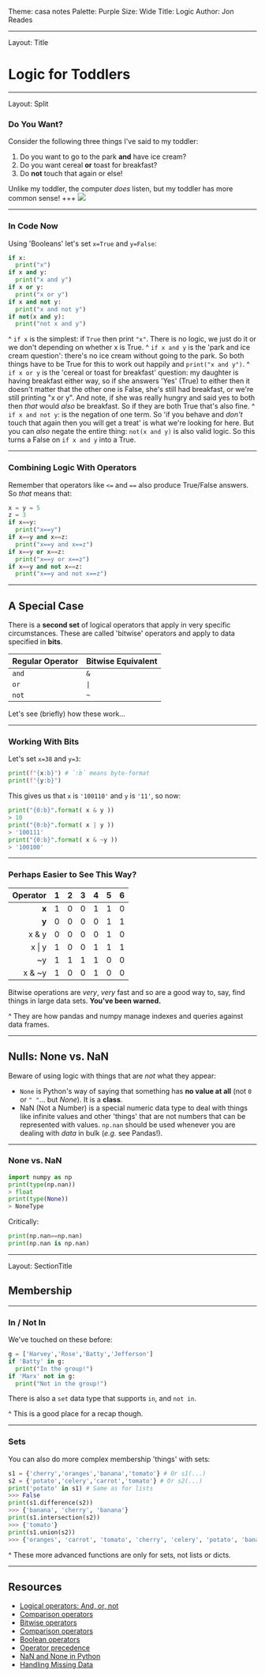 Theme: casa notes
Palette: Purple
Size: Wide
Title: Logic
Author: Jon Reades

---
Layout: Title
# Logic for Toddlers

---
Layout: Split
### Do You Want?

Consider the following three things I've said to my toddler:
1. Do you want to go to the park **and** have ice cream?
2. Do you want cereal **or** toast for breakfast?
3. Do **not** touch that again or else!

Unlike my toddler, the computer *does* listen, but my toddler has more common sense!
+++
![](img/Toddler.png)

---
### In Code Now

Using 'Booleans' let's set `x=True` and `y=False`:
```python
if x:
  print("x")
if x and y:
  print("x and y")
if x or y:
  print("x or y")
if x and not y:
  print("x and not y")
if not(x and y):
  print("not x and y")
```

^ `if x` is the simplest: if `True` then print `"x"`. There is no logic, we just do it or we don't depending on whether x is True.
^ `if x and y` is the 'park and ice cream question': there's no ice cream without going to the park. So both things have to be True for this to work out happily and `print("x and y")`.
^ `if x or y` is the 'cereal or toast for breakfast' question: my daughter is having breakfast either way, so if she answers 'Yes' (True) to either then it doesn't matter that the other one is False, she's still had breakfast, or we're still printing "x or y". And note, if she was really hungry and said yes to both then _that_ would _also_ be breakfast. So if they are both True that's also fine.
^ `if x and not y`: is the negation of one term. So 'if you behave and *don't* touch that again then you will get a treat' is what we're looking for here. But you can *also* negate the entire thing: `not(x and y)` is also valid logic. So this turns a False on `if x and y` into a True.

---
### Combining Logic With Operators

Remember that operators like `<=` and `==` also produce True/False answers. So *that* means that:
```python
x = y = 5
z = 3
if x==y:
  print("x==y")
if x==y and x==z:
  print("x==y and x==z")
if x==y or x==z:
  print("x==y or x==z")
if x==y and not x==z:
  print("x==y and not x==z")
```

---
## A Special Case

There is a **second set** of logical operators that apply in very specific circumstances. These are called 'bitwise' operators and apply to data specified in **bits**.

| Regular Operator | Bitwise Equivalent |
| :--------------- | :----------------- |
| `and` | `&` |
| `or`  | `\|` |
| `not` | `~` |

Let's see (briefly) how these work...

---
### Working With Bits
Let's set `x=38` and `y=3`:
```python
print(f"{x:b}") # `:b` means byte-format
print(f"{y:b}")
```
This gives us that `x` is `'100110'` and `y` is `'11'`, so now:
```python
print("{0:b}".format( x & y ))
> 10
print("{0:b}".format( x | y ))
> '100111'
print("{0:b}".format( x & ~y ))
> '100100'
```

---
### Perhaps Easier to See This Way?

| Operator | 1 | 2 | 3 | 4 | 5 | 6 |
| --: | :-: | :-: | :-: | :-: | :-: | :-: |
| **x** | 1 | 0 | 0 | 1 | 1 | 0 |
| **y** | 0 | 0 | 0 | 0 | 1 | 1 |
| x & y | 0 | 0 | 0 | 0 | 1 | 0 |
| x \| y | 1 | 0 | 0 | 1 | 1 | 1 |
| ~y | 1 | 1 | 1 | 1 | 0 | 0 |
| x & ~y | 1 | 0 | 0 | 1 | 0 | 0 |

Bitwise operations are *very*, *very* fast and so are a good way to, say, find things in large data sets. **You've been warned.**

^ They are how pandas and numpy manage indexes and queries against data frames.

---
## Nulls: None vs. NaN

Beware of using logic with things that are _not_ what they appear: 

- `None` is Python's way of saying that something has **no value at all** (not `0` or `" "`... but _None_). It is a **class**.
- NaN (Not a Number) is a special numeric data type to deal with things like infinite values and other 'things' that are not numbers that can be represented with values. `np.nan` should be used whenever you are dealing with _data_ in bulk (_e.g._ see Pandas!).

---
### None vs. NaN

```python
import numpy as np
print(type(np.nan))
> float
print(type(None))
> NoneType
```

Critically:

```python
print(np.nan==np.nan)
print(np.nan is np.nan)
```

---
Layout: SectionTitle
## Membership

---
### In / Not In

We've touched on these before:
```python
g = ['Harvey','Rose','Batty','Jefferson']
if 'Batty' in g:
  print("In the group!")
if 'Marx' not in g:
  print("Not in the group!")
```
There is also a `set` data type that supports `in`, and `not in`.

^ This is a good place for a recap though.

---

### Sets

You can also do more complex membership 'things' with sets:

```python
s1 = {'cherry','oranges','banana','tomato'} # Or s1(...)
s2 = {'potato','celery','carrot','tomato'} # Or s2(...)
print('potato' in s1) # Same as for lists
>>> False
print(s1.difference(s2))
>>> {'banana', 'cherry', 'banana'}
print(s1.intersection(s2))
>>> {'tomato'}
print(s1.union(s2))
>>> {'oranges', 'carrot', 'tomato', 'cherry', 'celery', 'potato', 'banana'}
```

^ These more advanced functions are only for sets, not lists or dicts.

---

## Resources

- [Logical operators: And, or, not](https://www.linkedin.com/learning/learning-the-python-3-standard-library/logical-operators-and-or-not)
- [Comparison operators](https://www.linkedin.com/learning/learning-the-python-3-standard-library/comparison-operators)
- [Bitwise operators](https://www.linkedin.com/learning/python-essential-training-2/bitwise-operators)
- [Comparison operators](https://www.linkedin.com/learning/python-essential-training-2/comparison-operators)
- [Boolean operators](https://www.linkedin.com/learning/python-essential-training-2/boolean-operators)
- [Operator precedence](https://www.linkedin.com/learning/python-essential-training-2/operator-precedence)
- [NaN and None in Python](https://medium.com/analytics-vidhya/dealing-with-missing-values-nan-and-none-in-python-6fc9b8fb4f31)
- [Handling Missing Data](https://jakevdp.github.io/PythonDataScienceHandbook/03.04-missing-values.html)

